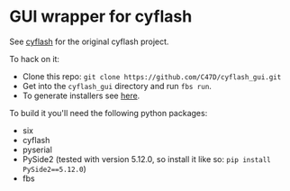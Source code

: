 # GUI wrapper for cyflash

See [cyflash](https://github.com/arachnidlabs/cyflash) for the original cyflash project.

To hack on it:
- Clone this repo: `git clone https://github.com/C47D/cyflash_gui.git`
- Get into the `cyflash_gui` directory and run `fbs run`.
- To generate installers see [here](https://github.com/mherrmann/fbs-tutorial#creating-an-installer).

To build it you'll need the following python packages:
- six
- cyflash
- pyserial
- PySide2 (tested with version 5.12.0, so install it like so: `pip install PySide2==5.12.0`)
- fbs
